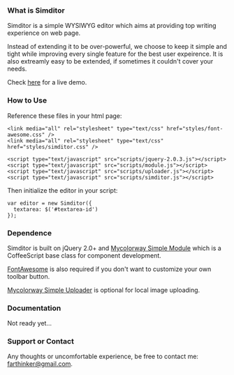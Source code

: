 ### What is Simditor
Simditor is a simple WYSIWYG editor which aims at providing top writing experience on web page.

Instead of extending it to be over-powerful, we choose to keep it simple and tight while improving every single feature for the best user expeirence. It is also extreamly easy to be extended, if sometimes it couldn't cover your needs.

Check [here](http://mycolorway.github.io/simditor/demo.html) for a live demo.


### How to Use

Reference these files in your html page:

```
<link media="all" rel="stylesheet" type="text/css" href="styles/font-awesome.css" />
<link media="all" rel="stylesheet" type="text/css" href="styles/simditor.css" />

<script type="text/javascript" src="scripts/jquery-2.0.3.js"></script>
<script type="text/javascript" src="scripts/module.js"></script>
<script type="text/javascript" src="scripts/uploader.js"></script>
<script type="text/javascript" src="scripts/simditor.js"></script>
```

Then initialize the editor in your script:

```
var editor = new Simditor({
  textarea: $('#textarea-id')
});
```

### Dependence

Simditor is built on jQuery 2.0+ and [Mycolorway Simple Module](https://github.com/mycolorway/simple-module) which is a CoffeeScript base class for component development.

[FontAwesome](https://github.com/FortAwesome/Font-Awesome) is also required if you don't want to customize your own toolbar button.

[Mycolorway Simple Uploader](https://github.com/mycolorway/simple-uploader) is optional for local image uploading.


### Documentation
Not ready yet...

### Support or Contact
Any thoughts or uncomfortable experience, be free to contact me: farthinker@gmail.com.


